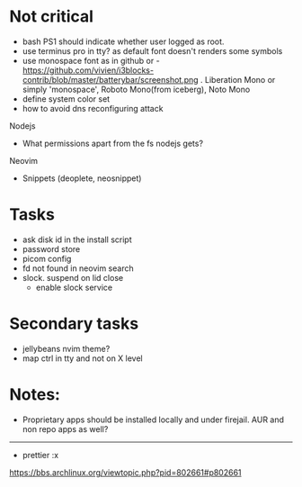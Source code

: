 # Not critical

- bash PS1 should indicate whether user logged as root.
- use terminus pro in tty? as default font doesn't renders some symbols
- use monospace font as in github or - https://github.com/vivien/i3blocks-contrib/blob/master/batterybar/screenshot.png . Liberation Mono or simply 'monospace', Roboto Mono(from iceberg), Noto Mono
- define system color set
- how to avoid dns reconfiguring attack

Nodejs

- What permissions apart from the fs nodejs gets?

Neovim

- Snippets (deoplete, neosnippet)

# Tasks

- ask disk id in the install script
- password store
- picom config
- fd not found in neovim search
- slock. suspend on lid close
  - enable slock service

# Secondary tasks

- jellybeans nvim theme?
- map ctrl in tty and not on X level

# Notes:

- Proprietary apps should be installed locally and under firejail. AUR and non repo apps as well?

---

- prettier :x

https://bbs.archlinux.org/viewtopic.php?pid=802661#p802661
